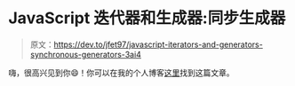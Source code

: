 # JavaScript 迭代器和生成器:同步生成器

> 原文：<https://dev.to/jfet97/javascript-iterators-and-generators-synchronous-generators-3ai4>

嗨，很高兴见到你😄！你可以在我的个人博客[这里](https://andreasimonecosta.dev/series/javascript-iterators-and-generators/)找到这篇文章。